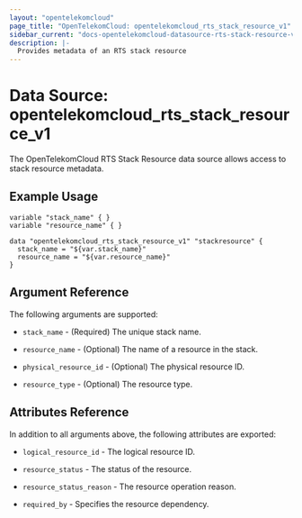 ```yaml
---
layout: "opentelekomcloud"
page_title: "OpenTelekomCloud: opentelekomcloud_rts_stack_resource_v1"
sidebar_current: "docs-opentelekomcloud-datasource-rts-stack-resource-v1"
description: |-
  Provides metadata of an RTS stack resource
---
```


# Data Source: opentelekomcloud_rts_stack_resource_v1

The OpenTelekomCloud RTS Stack Resource data source allows access to stack resource metadata.

## Example Usage

```hcl
variable "stack_name" { }
variable "resource_name" { }

data "opentelekomcloud_rts_stack_resource_v1" "stackresource" {
  stack_name = "${var.stack_name}"
  resource_name = "${var.resource_name}"  
}
```

## Argument Reference
The following arguments are supported:

* `stack_name` - (Required) The unique stack name.

* `resource_name` - (Optional) The name of a resource in the stack.

* `physical_resource_id` - (Optional) The physical resource ID.

* `resource_type` - (Optional) The resource type.


## Attributes Reference

In addition to all arguments above, the following attributes are exported:

* `logical_resource_id` - The logical resource ID.

* `resource_status` - The status of the resource.

* `resource_status_reason` - The resource operation reason.
 
* `required_by` - Specifies the resource dependency.



